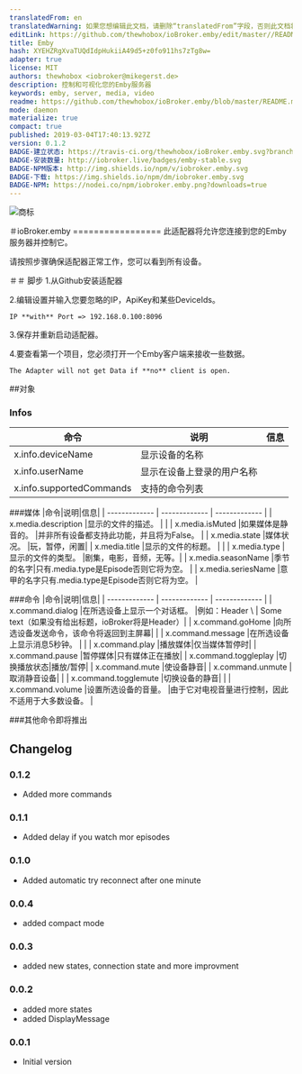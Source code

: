 ```yaml
---
translatedFrom: en
translatedWarning: 如果您想编辑此文档，请删除“translatedFrom”字段，否则此文档将再次自动翻译
editLink: https://github.com/thewhobox/ioBroker.emby/edit/master//README.md
title: Emby
hash: XYEHZRgXvaTUQdIdpHukiiA49d5+z0fo911hs7zTg8w=
adapter: true
license: MIT
authors: thewhobox <iobroker@mikegerst.de>
description: 控制和可视化您的Emby服务器
keywords: emby, server, media, video
readme: https://github.com/thewhobox/ioBroker.emby/blob/master/README.md
mode: daemon
materialize: true
compact: true
published: 2019-03-04T17:40:13.927Z
version: 0.1.2
BADGE-建立状态: https://travis-ci.org/thewhobox/ioBroker.emby.svg?branch=master
BADGE-安装数量: http://iobroker.live/badges/emby-stable.svg
BADGE-NPM版本: http://img.shields.io/npm/v/iobroker.emby.svg
BADGE-下载: https://img.shields.io/npm/dm/iobroker.emby.svg
BADGE-NPM: https://nodei.co/npm/iobroker.emby.png?downloads=true
---
```

![商标](zh-cn/adapterref/iobroker.emby/../../../en/adapterref/iobroker.emby/admin/emby.png)


＃ioBroker.emby =================
此适配器将允许您连接到您的Emby服务器并控制它。

请按照步骤确保适配器正常工作，您可以看到所有设备。

＃＃ 脚步
1.从Github安装适配器

2.编辑设置并输入您要忽略的IP，ApiKey和某些DeviceIds。

```IP **with** Port => 192.168.0.100:8096```

3.保存并重新启动适配器。

4.要查看第一个项目，您必须打开一个Emby客户端来接收一些数据。

```The Adapter will not get Data if **no** client is open.```

##对象
### Infos
|命令|说明|信息|
| ------------- | ------------- | ------------- |
| x.info.deviceName |显示设备的名称| |
| x.info.userName |显示在设备上登录的用户名称|
| x.info.supportedCommands |支持的命令列表| |

###媒体
|命令|说明|信息|
| ------------- | ------------- | ------------- |
| x.media.description |显示的文件的描述。 | |
| x.media.isMuted |如果媒体是静音的。 |并非所有设备都支持此功能，并且将为False。 |
| x.media.state |媒体状况。 |玩，暂停，闲置|
| x.media.title |显示的文件的标题。 | |
| x.media.type |显示的文件的类型。 |剧集，电影，音频，无等。|
| x.media.seasonName |季节的名字|只有.media.type是Episode否则它将为空。 |
| x.media.seriesName |意甲的名字只有.media.type是Episode否则它将为空。 |

###命令
|命令|说明|信息|
| ------------- | ------------- | ------------- |
| x.command.dialog |在所选设备上显示一个对话框。 |例如：Header \ | Some text（如果没有给出标题，ioBroker将是Header）|
| x.command.goHome |向所选设备发送命令，该命令将返回到主屏幕| |
| x.command.message |在所选设备上显示消息5秒钟。 | |
| x.command.play |播放媒体|仅当媒体暂停时|
| x.command.pause |暂停媒体|只有媒体正在播放|
| x.command.toggleplay |切换播放状态|播放/暂停|
| x.command.mute |使设备静音|
| x.command.unmute |取消静音设备| |
| x.command.togglemute |切换设备的静音| |
| x.command.volume |设置所选设备的音量。 |由于它对电视音量进行控制，因此不适用于大多数设备。 |

###其他命令即将推出

## Changelog

### 0.1.2
* Added more commands

### 0.1.1
* Added delay if you watch mor episodes

### 0.1.0
* Added automatic try reconnect after one minute

### 0.0.4
* added compact mode

### 0.0.3
* added new states, connection state and more improvment


### 0.0.2
* added more states
* added DisplayMessage

### 0.0.1
* Initial version